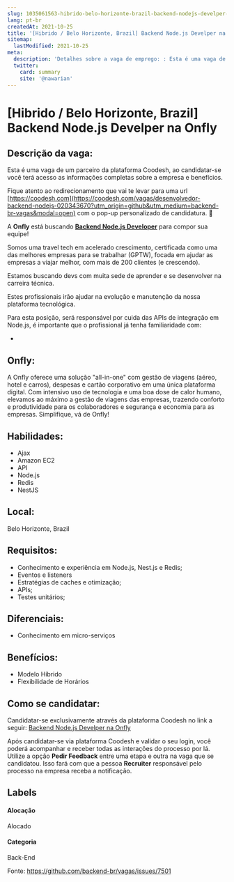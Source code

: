 ```yaml
---
slug: 1035061563-hibrido-belo-horizonte-brazil-backend-nodejs-develper-na-onfly
lang: pt-br
createdAt: 2021-10-25
title: '[Hibrido / Belo Horizonte, Brazil] Backend Node.js Develper na Onfly - Vaga de Emprego'
sitemap:
  lastModified: 2021-10-25
meta:
  description: 'Detalhes sobre a vaga de emprego: : Esta é uma vaga de um parceiro da plataforma Coodesh, ao candidatar-se você terá acesso as informações completas sobre a empresa e benefícios.  Fique atento ao redirecionamento que vai te levar para uma url [https://coodesh.com](https://coodesh.com/vagas/desenvolvedor-backend-nodejs-020343670?utm_origin=github&utm_medium=backend-br-vagas&modal=open) com o pop-up personalizado de candidatura. 👋 <p>A <strong>Onfly </strong>está buscando <strong><ins>Backend Node.js Developer</ins></strong> para compor sua equipe!</p> <p>Somos uma travel tech em acelerado crescimento, certificada como uma das melhores empresas para se trabalhar (GPTW), focada em ajudar as empresas a viajar melhor, com mais de 200 clientes (e crescendo).</p> <p>Estamos buscando devs com muita sede de aprender e se desenvolver na carreira técnica.&nbsp;</p> <p>Estes profissionais irão ajudar na evolução e manutenção da nossa plataforma tecnológica.</p> <p>Para esta posição, será responsável por cuida das APIs de integração em Node.js, é importante que o profissional já tenha familiaridade com:</p> <ul> <li></li> </ul> <p></p>'
  twitter:
    card: summary
    site: '@nawarian'
---
```


# [Hibrido / Belo Horizonte, Brazil] Backend Node.js Develper na Onfly

## Descrição da vaga: 
Esta é uma vaga de um parceiro da plataforma Coodesh, ao candidatar-se você terá acesso as informações completas sobre a empresa e benefícios.


Fique atento ao redirecionamento que vai te levar para uma url [https://coodesh.com](https://coodesh.com/vagas/desenvolvedor-backend-nodejs-020343670?utm_origin=github&utm_medium=backend-br-vagas&modal=open) com o pop-up personalizado de candidatura. 👋
<p>A <strong>Onfly </strong>está buscando <strong><ins>Backend Node.js Developer</ins></strong> para compor sua equipe!</p>
<p>Somos uma travel tech em acelerado crescimento, certificada como uma das melhores empresas para se trabalhar (GPTW), focada em ajudar as empresas a viajar melhor, com mais de 200 clientes (e crescendo).</p>
<p>Estamos buscando devs com muita sede de aprender e se desenvolver na carreira técnica.&nbsp;</p>
<p>Estes profissionais irão ajudar na evolução e manutenção da nossa plataforma tecnológica.</p>
<p>Para esta posição,  será responsável por cuida das APIs de integração em Node.js, é importante que o profissional já tenha familiaridade com:</p>
<ul>
<li></li>
</ul>
<p></p>

## Onfly: 
 <p>A Onfly oferece uma solução "all-in-one" com gestão de viagens (aéreo, hotel e carros), despesas e cartão corporativo em uma única plataforma digital. Com intensivo uso de tecnologia e uma boa dose de calor humano, elevamos ao máximo a gestão de viagens das empresas, trazendo conforto e produtividade para os colaboradores e segurança e economia para as empresas.  Simplifique, vá de Onfly!</p>
</p>

 ## Habilidades: 
 - Ajax 
- Amazon EC2 
- API 
- Node.js 
- Redis 
- NestJS
## Local: 
 Belo Horizonte, Brazil
## Requisitos: 
 - Conhecimento e experiência em Node.js, Nest.js e Redis; 
- Eventos e listeners 
- Estratégias de caches e otimização; 
- APIs; 
- Testes unitários;
## Diferenciais: 
 - Conhecimento em micro-serviços
## Benefícios: 
 - Modelo Híbrido 
- Flexibilidade de Horários
## Como se candidatar:
Candidatar-se exclusivamente através da plataforma Coodesh no link a seguir: [Backend Node.js Develper na Onfly](https://coodesh.com/vagas/desenvolvedor-backend-nodejs-020343670?utm_origin=github&utm_medium=backend-br-vagas&modal=open)


Após candidatar-se via plataforma Coodesh e validar o seu login, você poderá acompanhar e receber todas as interações do processo por lá. Utilize a opção **Pedir Feedback** entre uma etapa e outra na vaga que se candidatou. Isso fará com que a pessoa **Recruiter** responsável pelo processo na empresa receba a notificação.
## Labels
#### Alocação
Alocado
#### Categoria
Back-End

Fonte: https://github.com/backend-br/vagas/issues/7501